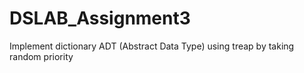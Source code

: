 # DSLAB_Assignment3
Implement dictionary ADT (Abstract Data Type) using treap by taking random priority

